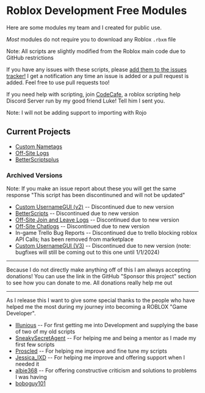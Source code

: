 # Roblox Development Free Modules

Here are some modules my team and I created for public use.

*Most* modules do not require you to download any Roblox `.rbxm` file

Note: All scripts are slightly modified from the Roblox main code due to GitHub restrictions

If you have any issues with these scripts, please [add them to the issues tracker!](https://github.com/Apraxed/Roblox-Modules-Master/issues/) I get a notification any time an issue is added or a pull request is added. Feel free to use pull requests too!

If you need help with scripting, join [CodeCafe](https://discord.gg/SwGyxj4Hc4), a roblox scripting help Discord Server run by my good friend Luke! Tell him I sent you.

Note: I will not be adding support to importing with Rojo

## Current Projects

- [Custom Nametags](https://create.roblox.com/marketplace/asset/14894647458/)
- [Off-Site Logs](https://create.roblox.com/marketplace/asset/11240575802/)
- [BetterScriptsplus](https://create.roblox.com/marketplace/asset/11430259384/)

### Archived Versions

Note: If you make an issue report about these you will get the same response "This script has been discontinuned and will not be updated"

- [Custom UsernameGUI (v2)](https://create.roblox.com/marketplace/asset/11470123568/) -- Discontinued due to new version
- [BetterScripts](https://create.roblox.com/marketplace/asset/10811985686/) -- Discontinued due to new version
- [Off-Site Join and Leave Logs](https://create.roblox.com/marketplace/asset/11240550032/) -- Discontinued due to new version
- [Off-Site Chatlogs](https://create.roblox.com/marketplace/asset/11240446179/) -- Discontinued due to new version
- In-game Trello Bug Reports -- Discontinued due to trello blocking roblox API Calls; has been removed from marketplace
- [Custom UsernameGUI (V3)](https://create.roblox.com/marketplace/asset/11632911072/) -- Discontinued due to new version (note: bugfixes will still be coming out to this one until 1/1/2024)

----

Because I do not directly make anything off of this I am always accepting donations! You can use the link in the GitHub "Sponsor this project" section to see how you can donate to me. All donations really help me out

----

As I release this I want to give some special thanks to the people who have helped me the most during my journey into becoming a ROBLOX "Game Developer".

- [Illunious](https://www.roblox.com/users/868314729/profile) -- For first getting me into Development and supplying the base of two of my old scripts
- [SneakySecretAgent](https://www.roblox.com/users/20428519/profile) -- For helping me and being a mentor as I made my first few scripts
- [Proscled](https://www.roblox.com/users/199383691/profile) -- For helping me improve and fine tune my scripts
- [Jessica_IXD](https://www.roblox.com/users/1637624208/profile) -- For helping me improve and offering support when I needed it
- [albie368](https://www.roblox.com/users/65109811/profile) -- For offering constructive criticism and solutions to problems I was having
- [boboguy101](https://www.roblox.com/users/90702806/profile)
